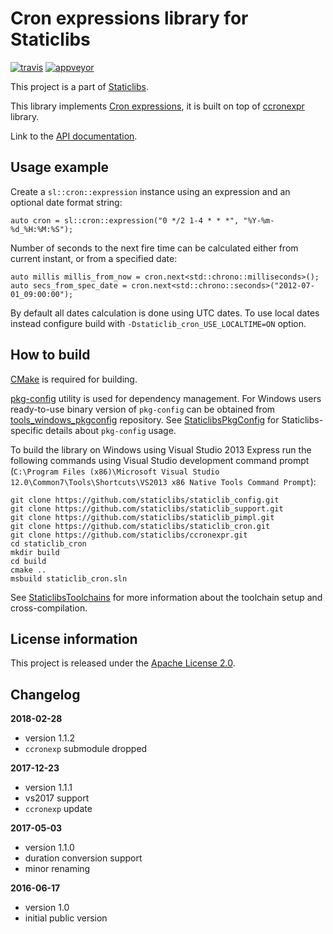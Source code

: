 Cron expressions library for Staticlibs
=======================================

[![travis](https://travis-ci.org/staticlibs/staticlib_cron.svg?branch=master)](https://travis-ci.org/staticlibs/staticlib_cron)
[![appveyor](https://ci.appveyor.com/api/projects/status/github/staticlibs/staticlib_cron?svg=true)](https://ci.appveyor.com/project/staticlibs/staticlib-cron)

This project is a part of [Staticlibs](http://staticlibs.net/).

This library implements [Cron expressions](https://en.wikipedia.org/wiki/Cron), 
it is built on top of [ccronexpr](https://github.com/staticlibs/ccronexpr) library.

Link to the [API documentation](http://staticlibs.github.io/staticlib_cron/docs/html/classstaticlib_1_1cron_1_1expression.html).

Usage example
-------------

Create a `sl::cron::expression` instance using an expression and an optional date format string:

    auto cron = sl::cron::expression("0 */2 1-4 * * *", "%Y-%m-%d_%H:%M:%S");

Number of seconds to the next fire time can be calculated either from current instant, or from a specified date:

    auto millis millis_from_now = cron.next<std::chrono::milliseconds>();
    auto secs_from_spec_date = cron.next<std::chrono::seconds>("2012-07-01_09:00:00");

By default all dates calculation is done using UTC dates.
To use local dates instead configure build with `-Dstaticlib_cron_USE_LOCALTIME=ON` option.

How to build
------------

[CMake](http://cmake.org/) is required for building.

[pkg-config](http://www.freedesktop.org/wiki/Software/pkg-config/) utility is used for dependency management.
For Windows users ready-to-use binary version of `pkg-config` can be obtained from [tools_windows_pkgconfig](https://github.com/staticlibs/tools_windows_pkgconfig) repository.
See [StaticlibsPkgConfig](https://github.com/staticlibs/wiki/wiki/StaticlibsPkgConfig) for Staticlibs-specific details about `pkg-config` usage.

To build the library on Windows using Visual Studio 2013 Express run the following commands using
Visual Studio development command prompt 
(`C:\Program Files (x86)\Microsoft Visual Studio 12.0\Common7\Tools\Shortcuts\VS2013 x86 Native Tools Command Prompt`):

    git clone https://github.com/staticlibs/staticlib_config.git
    git clone https://github.com/staticlibs/staticlib_support.git
    git clone https://github.com/staticlibs/staticlib_pimpl.git
    git clone https://github.com/staticlibs/staticlib_cron.git
    git clone https://github.com/staticlibs/ccronexpr.git
    cd staticlib_cron
    mkdir build
    cd build
    cmake ..
    msbuild staticlib_cron.sln

See [StaticlibsToolchains](https://github.com/staticlibs/wiki/wiki/StaticlibsToolchains) for 
more information about the toolchain setup and cross-compilation.

License information
-------------------

This project is released under the [Apache License 2.0](http://www.apache.org/licenses/LICENSE-2.0).

Changelog
---------

**2018-02-28**

 * version 1.1.2
 * `ccronexp` submodule dropped

**2017-12-23**

 * version 1.1.1
 * vs2017 support
 * `ccronexp` update

**2017-05-03**

 * version 1.1.0
 * duration conversion support
 * minor renaming

**2016-06-17**

 * version 1.0
 * initial public version
